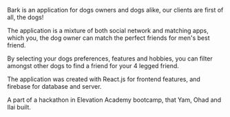 Bark is an application for dogs owners and dogs alike, our clients are first of all, the dogs!

The application is a mixture of both social network and matching apps, which you, the dog owner can match the perfect friends for men's best friend.

By selecting your dogs preferences, features and hobbies, you can filter amongst other dogs to find a friend for your 4 legged friend.

The application was created with React.js for frontend features, and firebase for database and server.


A part of a hackathon in Elevation Academy bootcamp, that Yam, Ohad and Ilai built.

